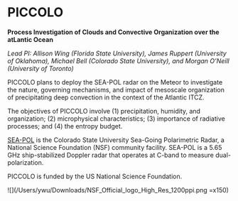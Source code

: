 # PICCOLO

**Process Investigation of Clouds and Convective Organization over the atLantic Ocean**

*Lead PI: Allison Wing (Florida State University), James Ruppert (University of Oklahoma), Michael Bell (Colorado State University), and Morgan O’Neill (University of Toronto)*

PICCOLO plans to deploy the SEA-POL radar on the Meteor to investigate the nature, governing mechanisms, and impact of mesoscale organization of precipitating deep convection in the context of the Atlantic ITCZ. 

The objectives of PICCOLO involve 
(1) precipitation, humidity, and organization; 
(2) microphysical characteristics; 
(3) importance of radiative processes; and 
(4) the entropy budget. 

[SEA-POL](https://seapol.colostate.edu) is the Colorado State University Sea-Going Polarimetric Radar, a National Science Foundation (NSF) community facility. SEA-POL is a 5.65 GHz ship-stabilized Doppler radar that operates at C-band to measure dual-polarization. 

PICCOLO is funded by the US National Science Foundation.

![](/Users/ywu/Downloads/NSF_Official_logo_High_Res_1200ppi.png =x150)  
